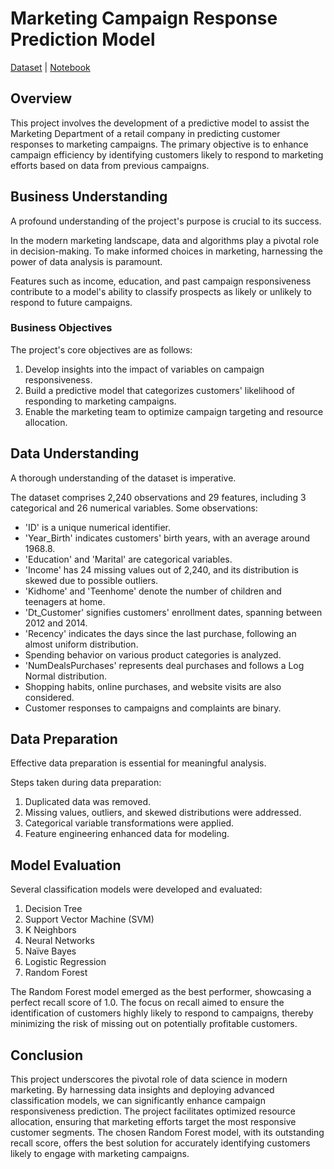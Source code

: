 # Marketing Campaign Response Prediction Model
[Dataset](https://github.com/JoaoCA98/Campaign_Response/blob/main/campaign.xlsx) | [Notebook](https://github.com/JoaoCA98/Campaign_Response/blob/main/Classification_Response_to_Marketing_Campaign.ipynb)
## Overview
This project involves the development of a predictive model to assist the Marketing Department of a retail company in predicting customer responses to marketing campaigns. The primary objective is to enhance campaign efficiency by identifying customers likely to respond to marketing efforts based on data from previous campaigns.

## Business Understanding
A profound understanding of the project's purpose is crucial to its success.

In the modern marketing landscape, data and algorithms play a pivotal role in decision-making. To make informed choices in marketing, harnessing the power of data analysis is paramount.

Features such as income, education, and past campaign responsiveness contribute to a model's ability to classify prospects as likely or unlikely to respond to future campaigns.

### Business Objectives
The project's core objectives are as follows:
1. Develop insights into the impact of variables on campaign responsiveness.
2. Build a predictive model that categorizes customers' likelihood of responding to marketing campaigns.
3. Enable the marketing team to optimize campaign targeting and resource allocation.

## Data Understanding
A thorough understanding of the dataset is imperative.

The dataset comprises 2,240 observations and 29 features, including 3 categorical and 26 numerical variables. Some observations:
- 'ID' is a unique numerical identifier.
- 'Year_Birth' indicates customers' birth years, with an average around 1968.8.
- 'Education' and 'Marital' are categorical variables.
- 'Income' has 24 missing values out of 2,240, and its distribution is skewed due to possible outliers.
- 'Kidhome' and 'Teenhome' denote the number of children and teenagers at home.
- 'Dt_Customer' signifies customers' enrollment dates, spanning between 2012 and 2014.
- 'Recency' indicates the days since the last purchase, following an almost uniform distribution.
- Spending behavior on various product categories is analyzed.
- 'NumDealsPurchases' represents deal purchases and follows a Log Normal distribution.
- Shopping habits, online purchases, and website visits are also considered.
- Customer responses to campaigns and complaints are binary.

## Data Preparation
Effective data preparation is essential for meaningful analysis.

Steps taken during data preparation:
1. Duplicated data was removed.
2. Missing values, outliers, and skewed distributions were addressed.
3. Categorical variable transformations were applied.
4. Feature engineering enhanced data for modeling.

## Model Evaluation
Several classification models were developed and evaluated:
1. Decision Tree
2. Support Vector Machine (SVM)
3. K Neighbors
4. Neural Networks
5. Naïve Bayes
6. Logistic Regression
7. Random Forest

The Random Forest model emerged as the best performer, showcasing a perfect recall score of 1.0. The focus on recall aimed to ensure the identification of customers highly likely to respond to campaigns, thereby minimizing the risk of missing out on potentially profitable customers.

## Conclusion
This project underscores the pivotal role of data science in modern marketing. By harnessing data insights and deploying advanced classification models, we can significantly enhance campaign responsiveness prediction. The project facilitates optimized resource allocation, ensuring that marketing efforts target the most responsive customer segments. The chosen Random Forest model, with its outstanding recall score, offers the best solution for accurately identifying customers likely to engage with marketing campaigns.
